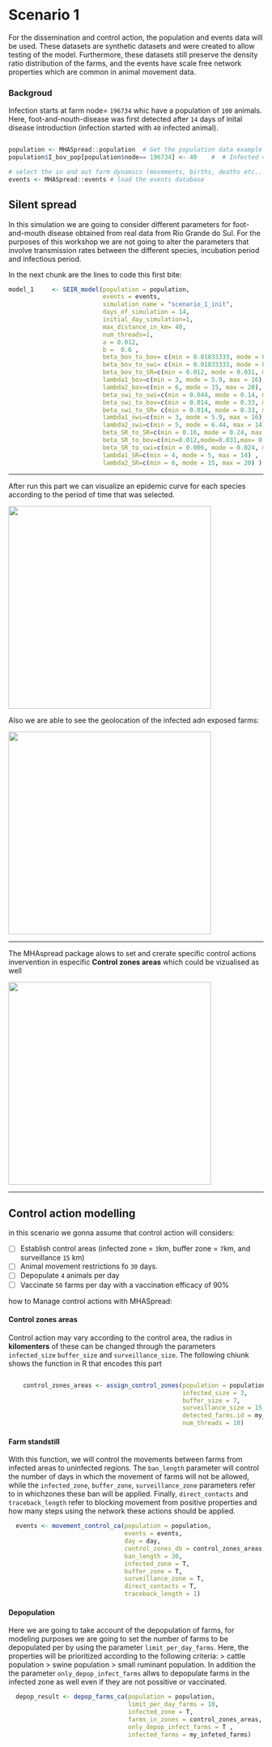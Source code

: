 
# Scenario 1 

For the dissemination and control action, the population and events data will be used. These datasets are synthetic datasets and were created to allow testing of the model. Furthermore, these datasets still preserve the density ratio distribution of the farms, and the events have scale free network properties which are common in animal movement data.

### Backgroud 

Infection starts at farm node= `196734` whic have a population of `100` animals. 
Here, foot-and-nouth-disease was first detected after `14` days of inital disease introduction (infection started with `40` infected animal).

```r 

population <- MHASpread::population  # Get the population data example
population$I_bov_pop[population$node== 196734] <- 40    #  # Infected 40 bovine in the farm id = 196734

# select the in and out farm dynamics (movements, births, deaths etc.. )
events <- MHASpread::events # load the events database

```

## Silent spread 

In this simulation we are going to consider different parameters for foot-and-mouth disease obtained from real data from Rio Grande do Sul. For the purposes of this workshop we are not going to alter the parameters that involve transmission rates between the different species, incubation period and infectious period.


In the next chunk are the lines to code this first bite:



```r
model_1     <- SEIR_model(population = population,                                                 #  Population database
                          events = events,                                                         #  Events database
                          simulation_name = "scenario_1_init",                                     #  Simulation tag name
                          days_of_simulation = 14,                                                 #  Population database
                          initial_day_simulation=1,                                                #  Initial day of simulation
                          max_distance_in_km= 40,                                                  #  Max distance kernel by local disease spread
                          num_threads=1,                                                           #  Number of CPU to parallel tasks; set 1 to not overload your computer
                          a = 0.012,                                                               #  To set kernel curve max infection rate (S*I)/N when animals are in the same area
                          b =  0.6 ,                                                               #  Shape of the kernel curve
                          beta_bov_to_bov= c(min = 0.01833333, mode = 0.025, max = 0.05666667),    #  Transmission coefficient of bovine infects bovine
                          beta_bov_to_swi= c(min = 0.01833333, mode = 0.025, max = 0.05666667),    #  Transmission coefficient of bovine infects swine
                          beta_bov_to_SR=c(min = 0.012, mode = 0.031, max = 0.065),                #  Transmission coefficient of bovine infects small ruminants
                          lambda1_bov=c(min = 3, mode = 5.9, max = 16),                            #  Rate from exposed (E) to infectious (I) in bovine
                          lambda2_bov=c(min = 6, mode = 15, max = 20),                             #  Rate from infectious (I) to recovered (R) in bovine
                          beta_swi_to_swi=c(min = 0.044, mode = 0.14, max = 0.33) ,                #  Transmission coefficient of swine infects swine
                          beta_swi_to_bov=c(min = 0.014, mode = 0.33, max = 0.044) ,               #  Transmission coefficient of swine infects bovine
                          beta_swi_to_SR= c(min = 0.014, mode = 0.33, max = 0.044),                #  Transmission coefficient of swine infects small ruminants
                          lambda1_swi=c(min = 3, mode = 5.9, max = 16),                            #  Rate from exposed (E) to infectious (I) in swine
                          lambda2_swi=c(min = 5, mode = 6.44, max = 14) ,                          #  Rate from infectious (I) to recovered (R) in swine
                          beta_SR_to_SR=c(min = 0.16, mode = 0.24, max = 0.5) ,                    #  Transmission coefficient of small ruminants infects small ruminants
                          beta_SR_to_bov=c(min=0.012,mode=0.031,max= 0.033) ,                      #  Transmission coefficient of small ruminants infects bovine
                          beta_SR_to_swi=c(min = 0.006, mode = 0.024, max = 0.09),                 #  Transmission coefficient of small ruminants infects swine
                          lambda1_SR=c(min = 4, mode = 5, max = 14) ,                              #  Rate from exposed (E) to infectious (I) in small ruminants
                          lambda2_SR=c(min = 6, mode = 15, max = 20) )                             #  Rate from infectious (I) to recovered (R) in bovine

```


----


After run this part we can visualize an epidemic curve for each species according to the period of time that was selected.


<a href="url"><img src="https://user-images.githubusercontent.com/41584216/206779480-609f2c26-847e-4aa3-9f77-70e1ac278373.png" align="center" width="400" ></a>

Also we are able to see the geolocation of the infected adn exposed farms:


<a href="url"><img src="https://user-images.githubusercontent.com/41584216/206780919-6c4be9c0-89d2-42de-8f25-f23c484b02d1.png" align="center" width="400" ></a>

---- 

 The MHAspread package alows to set and crerate specific control actions invervention in especific **Control zones areas** which could be vizualised as well
 
 <a href="url"><img src="https://user-images.githubusercontent.com/41584216/206781762-bb397ee0-4847-4b34-bddf-28b05d40d00a.png" align="center" width="400" ></a>

---- 

## Control action modelling 

in this scenario we gonna assume that control action will considers: 
- [ ] Establish control areas (infected zone = `3`km, buffer zone = `7`km, and surveillance `15` km)
- [ ] Animal movement restrictions fo `30` days. 
- [ ] Depopulate `4` animals per day
- [ ] Vaccinate `50` farms per day with a vaccination efficacy of 90%

how to Manage control actions with MHASpread:

#### Control zones areas

Control action may vary according to the control area, the radius in **kilomenters** of these can be changed through the parameters `infected_size` `buffer_size` and `surveillance_size`.
The following chiunk shows the function in R that encodes this part

```r

    control_zones_areas <- assign_control_zones(population = population,                 # Population database
                                                infected_size = 3,                       # Ratio size in Km of the infected zone
                                                buffer_size = 7,                         # Ratio size in Km of the buffer zone
                                                surveillance_size = 15,                  # Ratio size in Km of the surveillance zone
                                                detected_farms.id = my_infeted_farms,    # farms that have been detected
                                                num_threads = 10)         # Computer threads to be used (please don't overload your computer)
```

#### Farm standstill

With this function, we will control the movements between farms from infected areas to uninfected regions. The `ban_length` parameter will control the number of days in which the movement of farms will not be allowed, while the `infected_zone`,  `buffer_zone`,  `surveillance_zone` parameters refer to in whichzones  these ban will be applied. Finally, `direct_contacts` and `traceback_length` refer to blocking movement from positive properties and how many steps using the network these actions should be applied. 


```r
  events <- movement_control_ca(population = population,                #  Population database
                                events = events,                        #  Events database
                                day = day,                              #  Day of start the control movements
                                control_zones_db = control_zones_areas, #  Object with the farms in control areas
                                ban_length = 30,                        #  30 days of movements ban
                                infected_zone = T,                      #  Animal ban will be applied to infected zone
                                buffer_zone = T,                        #  Animal ban will be applied to buffer zone
                                surveillance_zone = T,                  #  Animal ban will be applied to surveillance zone
                                direct_contacts = T,                    #  Ban farm outside of control zones with contact with positive farms
                                traceback_length = 1)                   #  Traceback in-going animals movements of infected farms
```
#### Depopulation 

Here we are going to take account of the depopulation of farms, for modeling purposes we are going to set the number of farms to be depopulated per by using the parameter `limit_per_day_farms`. Here, the properties will be prioritized according to the following criteria: > cattle population > swine population > small ruminant population. In addition the the parameter `only_depop_infect_farms` allws to depopulate farms in the infected zone as well even if they are not possitive or vaccinated. 

```r
  depop_result <- depop_farms_ca(population = population,                 #  Population database
                                 limit_per_day_farms = 10,                  #  10 farm will be depopulated by day
                                 infected_zone = T,                         #  Depopulation will be applied to infected zone
                                 farms_in_zones = control_zones_areas,      #  Object with the farms in control areas
                                 only_depop_infect_farms = T ,
                                 infected_farms = my_infeted_farms)         #  Id of the farms that have been detected


````









